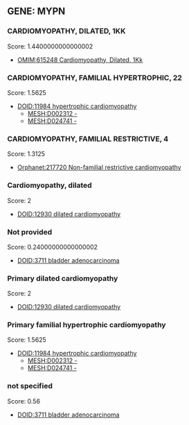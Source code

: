 
## GENE: MYPN

### CARDIOMYOPATHY, DILATED, 1KK

Score: 1.4400000000000002

 * [OMIM:615248 Cardiomyopathy, Dilated, 1Kk](http://beta.monarchinitiative.org/disease/OMIM:615248)

### CARDIOMYOPATHY, FAMILIAL HYPERTROPHIC, 22

Score: 1.5625

 * [DOID:11984 hypertrophic cardiomyopathy](http://beta.monarchinitiative.org/disease/DOID:11984)
    * [MESH:D002312 -](http://beta.monarchinitiative.org/disease/MESH:D002312)
    * [MESH:D024741 -](http://beta.monarchinitiative.org/disease/MESH:D024741)

### CARDIOMYOPATHY, FAMILIAL RESTRICTIVE, 4

Score: 1.3125

 * [Orphanet:217720 Non-familial restrictive cardiomyopathy](http://beta.monarchinitiative.org/disease/Orphanet:217720)

### Cardiomyopathy, dilated

Score: 2

 * [DOID:12930 dilated cardiomyopathy](http://beta.monarchinitiative.org/disease/DOID:12930)

### Not provided

Score: 0.24000000000000002

 * [DOID:3711 bladder adenocarcinoma](http://beta.monarchinitiative.org/disease/DOID:3711)

### Primary dilated cardiomyopathy

Score: 2

 * [DOID:12930 dilated cardiomyopathy](http://beta.monarchinitiative.org/disease/DOID:12930)

### Primary familial hypertrophic cardiomyopathy

Score: 1.5625

 * [DOID:11984 hypertrophic cardiomyopathy](http://beta.monarchinitiative.org/disease/DOID:11984)
    * [MESH:D002312 -](http://beta.monarchinitiative.org/disease/MESH:D002312)
    * [MESH:D024741 -](http://beta.monarchinitiative.org/disease/MESH:D024741)

### not specified

Score: 0.56

 * [DOID:3711 bladder adenocarcinoma](http://beta.monarchinitiative.org/disease/DOID:3711)
